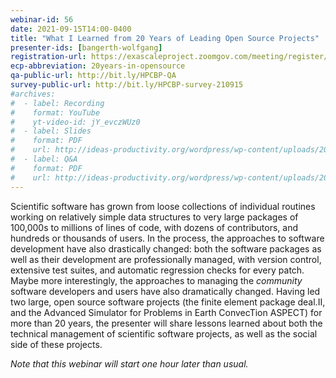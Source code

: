 ```yaml
---
webinar-id: 56
date: 2021-09-15T14:00-0400
title: "What I Learned from 20 Years of Leading Open Source Projects"
presenter-ids: [bangerth-wolfgang]
registration-url: https://exascaleproject.zoomgov.com/meeting/register/vJIsd-qprjgpEv1GMg5MlnUUhVIJir2ocas
ecp-abbreviation: 20years-in-opensource
qa-public-url: http://bit.ly/HPCBP-QA
survey-public-url: http://bit.ly/HPCBP-survey-210915
#archives:
#  - label: Recording
#    format: YouTube
#    yt-video-id: jY_evczWUz0
#  - label: Slides
#    format: PDF
#    url: http://ideas-productivity.org/wordpress/wp-content/uploads/2021/07/hpcbp054-miningdevdata.pdf
#  - label: Q&A
#    format: PDF
#    url: http://ideas-productivity.org/wordpress/wp-content/uploads/2020/07/webinar043-spack-qa.pdf
---
```

Scientific software has grown from loose collections of individual routines working on relatively simple data structures to very large packages of 100,000s to millions of lines of code, with dozens of contributors, and hundreds or thousands of users. In the process, the approaches to software development have also drastically changed: both the software packages as well as their development are professionally managed, with version control, extensive test suites, and automatic regression checks for every patch. Maybe more interestingly, the approaches to managing the *community* software developers and users have also dramatically changed. Having led two large, open source software projects (the finite element package deal.II, and the Advanced Simulator for Problems in Earth ConvecTion ASPECT) for more than 20 years, the presenter will share lessons learned about both the technical management of scientific software projects, as well as the social side of these projects.

*Note that this webinar will start one hour later than usual.*
